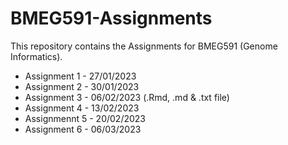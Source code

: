 # BMEG591-Assignments

This repository contains the Assignments for BMEG591 (Genome Informatics). 

* Assignment 1 - 27/01/2023
* Assignment 2 - 30/01/2023
* Assignment 3 - 06/02/2023 (.Rmd, .md & .txt file) 
* Assignment 4 - 13/02/2023
* Assignmennt 5 - 20/02/2023
* Assignment 6 - 06/03/2023
